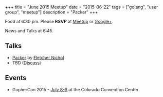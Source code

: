 +++
title = "June 2015 Meetup"
date = "2015-06-22"
tags = ["golang", "user group", "meetup"]
description = "Packer"
+++

Food at 6:30 pm. Please **RSVP** at [Meetup](http://www.meetup.com/startupedmonton/events/qfwsfhytjbdc/) or [Google+](https://plus.google.com/u/0/events/clli23l3vveod23soc7psk41a90?authkey=CK_xo5LLupjcfQ).

News and Talks at 6:45.

## Talks

* [Packer](https://packer.io/) by [Fletcher Nichol](https://twitter.com/fnichol)
* TBD ([Discuss](https://github.com/edmontongo/presentations/issues/24))

## Events

* GopherCon 2015 - [July 8-9](http://www.gophercon.com/) at the Colorado Convention Center
